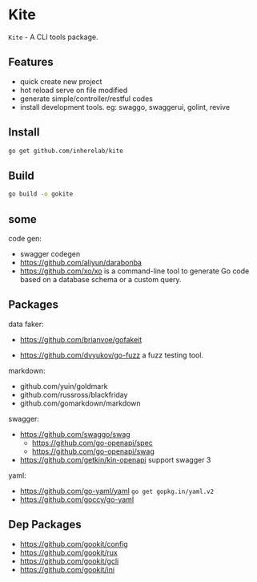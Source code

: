 # Kite

`Kite` - A CLI tools package.

## Features

- quick create new project
- hot reload serve on file modified
- generate simple/controller/restful codes
- install development tools. eg: swaggo, swaggerui, golint, revive

## Install

```bash
go get github.com/inherelab/kite
```

## Build

```bash
go build -o gokite
```

## some 

code gen:

- swagger codegen
- https://github.com/aliyun/darabonba
- https://github.com/xo/xo is a command-line tool to generate Go code based on a database schema or a custom query.

## Packages

data faker:

- https://github.com/brianvoe/gofakeit

- https://github.com/dvyukov/go-fuzz  a fuzz testing tool.

markdown:

- github.com/yuin/goldmark
- github.com/russross/blackfriday
- github.com/gomarkdown/markdown

swagger:

- https://github.com/swaggo/swag
  - https://github.com/go-openapi/spec
  - https://github.com/go-openapi/swag
- https://github.com/getkin/kin-openapi support swagger 3

yaml:

- https://github.com/go-yaml/yaml `go get gopkg.in/yaml.v2`
- https://github.com/goccy/go-yaml

## Dep Packages

- https://github.com/gookit/config
- https://github.com/gookit/rux
- https://github.com/gookit/gcli
- https://github.com/gookit/ini
